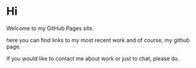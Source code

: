 # Hi
Welcome to my GitHub Pages site.

here you can find links to my most recent work and of course, my github page.

If you would like to contact me about work or just to chat, please do. 
